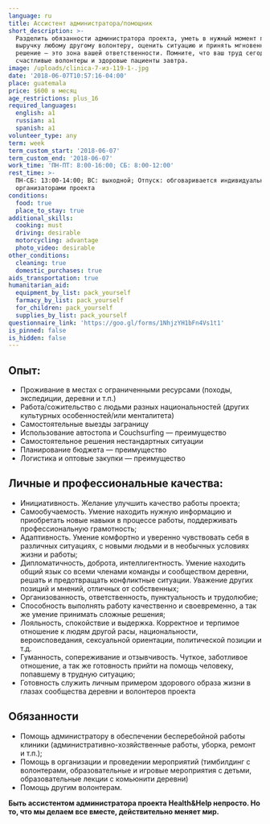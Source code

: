 ```yaml
---
language: ru
title: Ассистент администратора/помощник
short_description: >-
  Разделить обязанности администратора проекта, уметь в нужный момент прийти на
  выручку любому другому волонтеру, оценить ситуацию и принять мгновенное
  решение — это зона вашей ответственности. Помните, что ваш труд сегодня — это
  счастливые волонтеры и здоровые пациенты завтра.
image: /uploads/clinica-7-из-119-1-.jpg
date: '2018-06-07T10:57:16-04:00'
place: guatemala
price: $600 в месяц
age_restrictions: plus_16
required_languages:
  english: a1
  russian: a1
  spanish: a1
volunteer_type: any
term: week
term_custom_start: '2018-06-07'
term_custom_end: '2018-06-07'
work_time: 'ПН-ПТ: 8:00-16:00; СБ: 8:00-12:00'
rest_time: >-
  ПН-СБ: 13:00-14:00; ВС: выходной; Отпуск: обговаривается индивидуально с
  организаторами проекта
conditions:
  food: true
  place_to_stay: true
additional_skills:
  cooking: must
  driving: desirable
  motorcycling: advantage
  photo_video: desirable
other_conditions:
  cleaning: true
  domestic_purchases: true
aids_transportation: true
humanitarian_aid:
  equipment_by_list: pack_yourself
  farmacy_by_list: pack_yourself
  for_children: pack_yourself
  supplies_by_list: pack_yourself
questionnaire_link: 'https://goo.gl/forms/1NhjzYH1bFn4Vs1t1'
is_pinned: false
is_hidden: false
---
```

## Опыт:

* Проживание в местах с ограниченными ресурсами (походы, экспедиции, деревни и т.п.)
* Работа/сожительство с людьми разных национальностей (других культурных особенностей/или менталитета)
* Самостоятельные выезды заграницу
* Использование автостопа и Couchsurfing — преимущество
* Самостоятельное решения нестандартных ситуации
* Планирование бюджета — преимущество
* Логистика и оптовые закупки — преимущество

## Личные и профессиональные качества:

* Инициативность. Желание улучшить качество работы проекта;
* Самообучаемость. Умение находить нужную информацию и приобретать новые навыки в процессе работы, поддерживать профессиональную грамотность;
* Адаптивность. Умение комфортно и уверенно чувствовать себя в различных ситуациях, с новыми людьми и в необычных условиях жизни и работы;
* Дипломатичность, доброта, интеллигентность. Умение находить общий язык со всеми членами команды и сообществом деревни, решать и предотвращать конфликтные ситуации. Уважение других позиций и мнений, отличных от собственных;
* Организованность, ответственность, пунктуальность и трудолюбие;
* Способность выполнять работу качественно и своевременно, а так же умение принимать сложные решения;
* Лояльность, cпокойствие и выдержка. Корректное и терпимое отношение к людям другой расы, национальности, вероисповедания, сексуальной ориентации, политической позиции и т.д.
* Гуманность, сопереживание и отзывчивость. Чуткое, заботливое отношение, а так же готовность прийти на помощь человеку, попавшему в трудную ситуацию;
* Готовность служить личным примером здорового образа жизни в глазах сообщества деревни и волонтеров проекта

## Обязанности

* Помощь администратору в обеспечении бесперебойной работы клиники (административно-хозяйственные работы, уборка, ремонт и т.п.);
* Помощь в организации и проведении мероприятий (тимбилдинг с волонтерами, образовательные и игровые мероприятия с детьми, образовательные лекции с комьюнити деревни)
* Помощь другим волонтерам.

**Быть ассистентом администратора проекта Health&Help непросто. Но то, что мы делаем все вместе, действительно меняет мир.**
